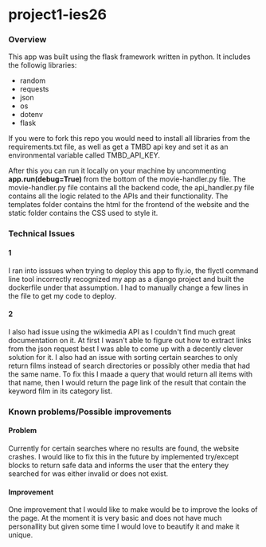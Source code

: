 # project1-ies26
### Overview
This app was built using the flask framework written in python. It includes the followig libraries:
<ul>
    <li> random
    <li> requests
    <li> json
    <li> os
    <li> dotenv
    <li> flask
</ul>

If you were to fork this repo you would need to install all libraries from the requirements.txt file, as well as get a TMBD api key and set it as an environmental variable called TMBD_API_KEY. 

After this you can run it locally on your machine by uncommenting <strong> app.run(debug=True) </strong> from the bottom of the movie-handler.py file. The movie-handler.py file contains all the backend code, the api_handler.py file contains all the logic related to the APIs and their functionality. The templates folder contains the html for the frontend of the website and the static folder contains the CSS used to style it.

 ### Technical Issues
 #### 1
 I ran into isssues when trying to deploy this app to fly.io, the flyctl command line tool incorrectly recognized my app as a django project and built the dockerfile under that assumption. I had to manually change a few lines in the file to get my code to deploy.
 #### 2
 I also had issue using the wikimedia API as I couldn't find much great documentation on it. At first I wasn't able to figure out how to extract links from the json request best I was able to come up with a decently clever solution for it. I also had an issue with sorting certain searches to only return films instead of search directories or possibly other media that had the same name. To fix this I maade a query that would return all items with that name, then I would return the page link of the result that contain the keyword film in its category list.

 ### Known problems/Possible improvements
 #### Problem
 Currently for certain searches where no results are found, the website crashes. I would like to fix this in the future by implemented try/except blocks to return safe data and informs the user that the entery they searched for was either invalid or does not exist.
#### Improvement
One improvement that I would like to make would be to improve the looks of the page. At the moment it is very basic and does not have much personallity but given some time I would love to beautify it and make it unique.

